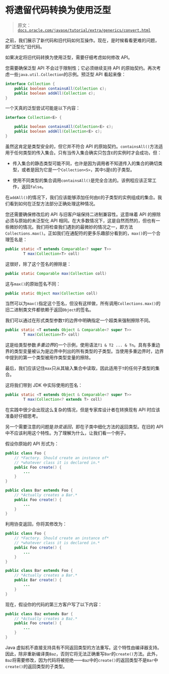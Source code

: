 # 将遗留代码转换为使用泛型

> 原文：[`docs.oracle.com/javase/tutorial/extra/generics/convert.html`](https://docs.oracle.com/javase/tutorial/extra/generics/convert.html)

之前，我们展示了新代码和旧代码如何互操作。现在，是时候看看更难的问题，即"泛型化"旧代码。

如果决定将旧代码转换为使用泛型，需要仔细考虑如何修改 API。

您需要确保泛型 API 不会过于限制性；它必须继续支持 API 的原始契约。再次考虑一些`java.util.Collection`的示例。预泛型 API 看起来像：

```java
interface Collection {
    public boolean containsAll(Collection c);
    public boolean addAll(Collection c);
}

```

一个天真的泛型尝试可能是以下内容：

```java
interface Collection<E> {

    public boolean containsAll(Collection<E> c);
    public boolean addAll(Collection<E> c);
}

```

虽然这肯定是类型安全的，但它并不符合 API 的原始契约。`containsAll()`方法适用于任何类型的传入集合。只有当传入集合确实只包含`E`的实例时才会成功，但：

+   传入集合的静态类型可能不同，也许是因为调用者不知道传入的集合的确切类型，或者是因为它是一个`Collection<S>`，其中`S`是`E`的子类型。

+   使用不同类型的集合调用`containsAll()`是完全合法的。该例程应该正常工作，返回`false`。

在`addAll()`的情况下，我们应该能够添加任何由`E`的子类型的实例组成的集合。我们看到如何在泛型方法部分正确处理这种情况。

您还需要确保修改后的 API 与旧客户端保持二进制兼容性。这意味着 API 的擦除必须与原始的未泛型化 API 相同。在大多数情况下，这是自然而然的，但也有一些微妙的情况。我们将检查我们遇到的最微妙的情况之一，即方法`Collections.max()`。正如我们在通配符的更多乐趣部分看到的，`max()`的一个合理签名是：

```java
public static <T extends Comparable<? super T>> 
        T max(Collection<T> coll)

```

这很好，除了这个签名的擦除是：

```java
public static Comparable max(Collection coll)

```

这与`max()`的原始签名不同：

```java
public static Object max(Collection coll)

```

当然可以为`max()`指定这个签名，但没有这样做，所有调用`Collections.max()`的旧二进制类文件都依赖于返回`Object`的签名。

我们可以通过在形式类型参数`T`的边界中明确指定一个超类来强制擦除不同。

```java
public static <T extends Object & Comparable<? super T>> 
        T max(Collection<T> coll)

```

这是给类型参数*多重边界*的一个示例，使用语法`T1 & T2 ... & Tn`。具有多重边界的类型变量被认为是边界中列出的所有类型的子类型。当使用多重边界时，边界中提到的第一个类型被用作类型变量的擦除。

最后，我们应该记住`max`只从其输入集合中读取，因此适用于`T`的任何子类型的集合。

这将我们带到 JDK 中实际使用的签名：

```java
public static <T extends Object & Comparable<? super T>> 
        T max(Collection<? extends T> coll)

```

在实践中很少会出现这么复杂的情况，但是专家库设计者在转换现有 API 时应该准备好仔细思考。

另一个需要注意的问题是*协变返回*，即在子类中细化方法的返回类型。在旧的 API 中不应该利用这个特性。为了理解为什么，让我们看一个例子。

假设你原始的 API 形式为：

```java
public class Foo {
    // *Factory. Should create an instance of* 
    // *whatever class it is declared in.*
    public Foo create() {
        ...
    }
}

public class Bar extends Foo {
    // *Actually creates a Bar.*
    public Foo create() {
        ...
    }
}

```

利用协变返回，你将其修改为：

```java
public class Foo {
    // *Factory. Should create an instance of* 
    // *whatever class it is declared in.*
    public Foo create() {
        ...
    }
}

public class Bar extends Foo {
    // *Actually creates a Bar.*
    public Bar create() {
        ...
    }
}

```

现在，假设你的代码的第三方客户写了以下内容：

```java
public class Baz extends Bar {
    // *Actually creates a Baz.*
    public Foo create() {
        ...
    }
}

```

Java 虚拟机不直接支持具有不同返回类型的方法重写。这个特性由编译器支持。因此，除非重新编译类`Baz`，否则它将无法正确重写`Bar`的`create()`方法。此外，`Baz`将需要修改，因为代码将被拒绝——`Baz`中的`create()`的返回类型不是`Bar`中`create()`的返回类型的子类型。
